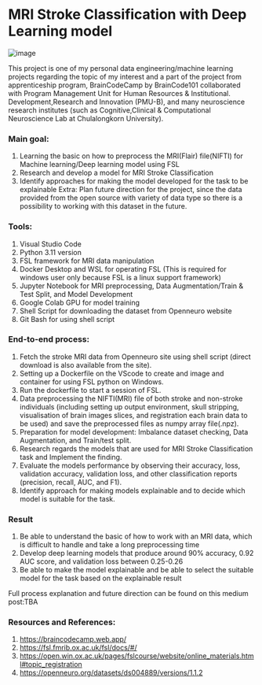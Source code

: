 # MRI Stroke Classification with Deep Learning model

![image](https://github.com/user-attachments/assets/552d6c61-9245-41a2-8976-6784e0fe413c)

This project is one of my personal data engineering/machine learning projects regarding the topic of my interest and a part of the project from apprenticeship program, BrainCodeCamp by BrainCode101 collaborated with Program Management Unit for Human Resources & Institutional. Development,Research and Innovation (PMU-B), and many neuroscience research institutes (such as Cognitive,Clinical & Computational
Neuroscience Lab at Chulalongkorn University).

### Main goal: 
1. Learning the basic on how to preprocess the MRI(Flair) file(NIFTI) for Machine learning/Deep learning model using FSL
2. Research and develop a model for MRI Stroke Classification 
3. Identify approaches for making the model developed for the task to be explainable
Extra: Plan future direction for the project, since the data provided from the open source with variety of data type so there is a possibility to working with this dataset in the future.

### Tools:
1. Visual Studio Code
2. Python 3.11 version
3. FSL framework for MRI data manipulation
4. Docker Desktop and WSL for operating FSL (This is required for windows user only because FSL is a linux support framework)
5. Jupyter Notebook for MRI preprocessing, Data Augmentation/Train & Test Split, and Model Development
6. Google Colab GPU for model training
7. Shell Script for downloading the dataset from Openneuro website
8. Git Bash for using shell script

### End-to-end process:
1. Fetch the stroke MRI data from Openneuro site using shell script (direct download is also available from the site). 
2. Setting up a Dockerfile on the VScode to create and image and container for using FSL python on Windows.
3. Run the dockerfile to start a session of FSL.
4. Data preprocessing the NIFTI(MRI) file of both stroke and non-stroke individuals (including setting up output environment, skull stripping, visualisation of brain images slices, and registration each brain data to be used) and save the preprocessed files as numpy array file(.npz).
5. Preparation for model development: Imbalance dataset checking, Data Augmentation, and Train/test split. 
6. Research regards the models that are used for MRI Stroke Classification task and Implement the finding.
7. Evaluate the models performance by observing their accuracy, loss, validation accuracy, validation loss, and other classification reports (precision, recall, AUC, and F1).
8. Identify approach for making models explainable and to decide which model is suitable for the task.


### Result
1. Be able to understand the basic of how to work with an MRI data, which is difficult to handle and take a long preprocessing time
2. Develop deep learning models that produce around 90% accuracy, 0.92 AUC score, and validation loss between 0.25-0.26
3. Be able to make the model explainable and be able to select the suitable model for the task based on the explainable result

Full process explanation and future direction can be found on this medium post:TBA

### Resources and References:
1. https://braincodecamp.web.app/
2. https://fsl.fmrib.ox.ac.uk/fsl/docs/#/
3. https://open.win.ox.ac.uk/pages/fslcourse/website/online_materials.html#topic_registration
4. https://openneuro.org/datasets/ds004889/versions/1.1.2
